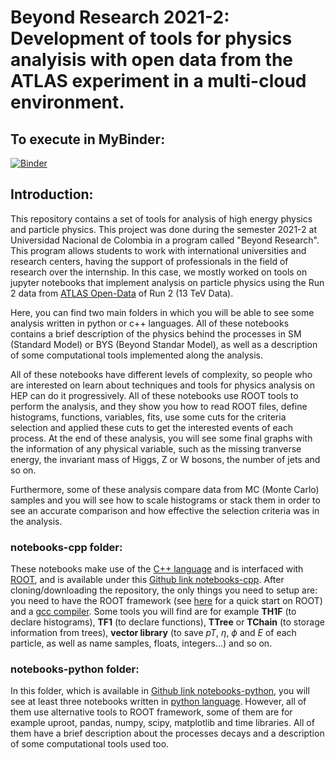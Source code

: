 # Beyond Research 2021-2: Development of tools for physics analyisis with open data from the ATLAS experiment in a multi-cloud environment.

## To execute in MyBinder:
[![Binder](https://mybinder.org/badge_logo.svg)](https://mybinder.org/v2/gh/Miagarciaru/Beyond_Research_2021_2/main)

## Introduction:
This repository contains a set of tools for analysis of high energy physics and particle physics. This project was done during the semester 2021-2 at Universidad Nacional de Colombia in a program called "Beyond Research". This program allows students to work with international universities and research centers, having the support of professionals in the field of research over the internship. In this case, we mostly worked on tools on jupyter notebooks that implement analysis on particle physics using the Run 2 data from [ATLAS Open-Data](http://opendata.atlas.cern/release/2020/documentation/) of Run 2 (13 TeV Data). 

Here, you can find two main folders in which you will be able to see some analysis written in python or c++ languages. All of these notebooks contains a brief description of the physics behind the processes in SM (Standard Model) or BYS (Beyond Standar Model), as well as a description of some computational tools implemented along the analysis.

All of these notebooks have different levels of complexity, so people who are interested on learn about techniques and tools for physics analysis on HEP can do it progressively. All of these notebooks use ROOT tools to perform the analysis, and they show you how to read ROOT files, define histograms, functions, variables, fits, use some cuts for the criteria selection and applied these cuts to get the interested events of each process. At the end of these analysis, you will see some final graphs with the information of any physical variable, such as the missing tranverse energy, the invariant mass of Higgs, Z or W bosons, the number of jets and so on. 

Furthermore, some of these analysis compare data from MC (Monte Carlo) samples and you will see how to scale histograms or stack them in order to see an accurate comparison and how effective the selection criteria was in the analysis. 

### notebooks-cpp folder:

These notebooks make use of the [C++ language](http://www.cplusplus.com/doc/tutorial/) and is interfaced with [ROOT](https://root.cern.ch/), and is available under this [Github link notebooks-cpp](https://github.com/Miagarciaru/Beyond_Research_2021_2/tree/main/notebooks-cpp). After cloning/downloading the repository, the only things you need to setup are: you need to have the ROOT framework (see [here](https://root.cern.ch/building-root#quick-start) for a quick start on ROOT) and a [gcc compiler](https://gcc.gnu.org/). Some tools you will find are for example **TH1F** (to declare histograms), **TF1** (to declare functions), **TTree** or **TChain** (to storage information from trees), **vector library** (to save $pT$, $\eta$, $\phi$ and $E$ of each particle, as well as name samples, floats, integers...) and so on.

### notebooks-python folder:

In this folder, which is available in [Github link notebooks-python](https://github.com/Miagarciaru/Beyond_Research_2021_2/tree/main/notebooks-python), you will see at least three notebooks written in [python language](https://docs.python.org/3/tutorial/). However, all of them use alternative tools to ROOT framework, some of them are for example uproot, pandas, numpy, scipy, matplotlib and time libraries. All of them have a brief description about the processes decays and a description of some computational tools used too. 



